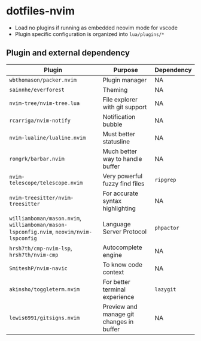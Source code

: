 # dotfiles-nvim

- Load no plugins if running as embedded neovim mode for vscode
- Plugin specific configuration is organized into `lua/plugins/*`

## Plugin and external dependency

| Plugin                                                                                  | Purpose                                  | Dependency |
| --------------------------------------------------------------------------------------- | ---------------------------------------- | ---------- |
| `wbthomason/packer.nvim`                                                                | Plugin manager                           | NA         |
| `sainnhe/everforest`                                                                    | Theming                                  | NA         |
| `nvim-tree/nvim-tree.lua`                                                               | File explorer with git support           | NA         |
| `rcarriga/nvim-notify`                                                                  | Notification bubble                      | NA         |
| `nvim-lualine/lualine.nvim`                                                             | Must better statusline                   | NA         |
| `romgrk/barbar.nvim`                                                                    | Much better way to handle buffer         | NA         |
| `nvim-telescope/telescope.nvim`                                                         | Very powerful fuzzy find files           | `ripgrep`  |
| `nvim-treesitter/nvim-treesitter`                                                       | For accurate syntax highlighting         | NA         |
| `williamboman/mason.nvim`, `williamboman/mason-lspconfig.nvim`, `neovim/nvim-lspconfig` | Language Server Protocol                 | `phpactor` |
| `hrsh7th/cmp-nvim-lsp`, `hrsh7th/nvim-cmp`                                              | Autocomplete engine                      | NA         |
| `SmiteshP/nvim-navic`                                                                   | To know code context                     | NA         |
| `akinsho/toggleterm.nvim`                                                               | For better terminal experience           | `lazygit`  |
| `lewis6991/gitsigns.nvim`                                                               | Preview and manage git changes in buffer | NA         |
